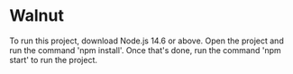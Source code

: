 # Walnut
To run this project, download Node.js 14.6 or above.
Open the project and run the command 'npm install'.
Once that's done, run the command 'npm start' to run the project.
